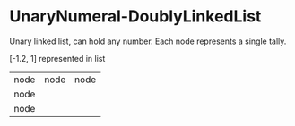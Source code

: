 # UnaryNumeral-DoublyLinkedList
Unary linked list, can hold any number. Each node represents a single tally.

[-1.2, 1] represented in list

|         |            |   |
| ------------- |:-------------:| -----:|
| node      | node | node | node |
| node      |       |    |
| node |       |     |
